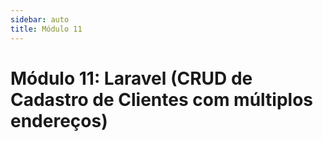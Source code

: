 ```yaml
---
sidebar: auto
title: Módulo 11
---
```


# Módulo 11: Laravel (CRUD de Cadastro de Clientes com múltiplos endereços)